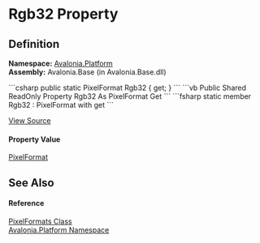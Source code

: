 # Rgb32 Property




## Definition
**Namespace:** <a href="N_Avalonia_Platform">Avalonia.Platform</a>  
**Assembly:** Avalonia.Base (in Avalonia.Base.dll)

<Tabs groupId="api-code-preview">
<TabItem value="csharp" label="C#">
```csharp
public static PixelFormat Rgb32 { get; }
```
</TabItem>
<TabItem value="vb" label="VB">
```vb
Public Shared ReadOnly Property Rgb32 As PixelFormat
	Get
```
</TabItem>
<TabItem value="fsharp" label="F#">
```fsharp
static member Rgb32 : PixelFormat with get
```
</TabItem>
</Tabs>



<a href="https://github.com/AvaloniaUI/Avalonia/tree/master/src/Avalonia.Base/Platform/PixelFormat.cs#L85" title="View the source code">View Source</a>



#### Property Value
<a href="T_Avalonia_Platform_PixelFormat">PixelFormat</a>

## See Also


#### Reference
<a href="T_Avalonia_Platform_PixelFormats">PixelFormats Class</a>  
<a href="N_Avalonia_Platform">Avalonia.Platform Namespace</a>  

